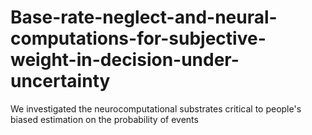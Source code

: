 # Base-rate-neglect-and-neural-computations-for-subjective-weight-in-decision-under-uncertainty
We investigated the neurocomputational substrates critical to people's biased estimation on the probability of events
